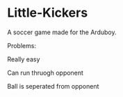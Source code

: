 # Little-Kickers

A soccer game made for the Arduboy.

Problems:

Really easy

Can run thruogh opponent

Ball is seperated from opponent
